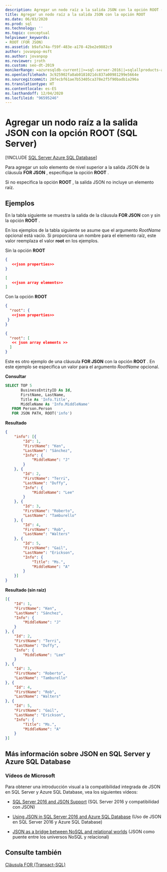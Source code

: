 ```yaml
---
description: Agregar un nodo raíz a la salida JSON con la opción ROOT (SQL Server)
title: Agregar un nodo raíz a la salida JSON con la opción ROOT
ms.date: 06/03/2020
ms.prod: sql
ms.technology: ''
ms.topic: conceptual
helpviewer_keywords:
- ROOT (FOR JSON)
ms.assetid: b9afa74a-f59f-483e-a178-42be2e9882c9
author: jovanpop-msft
ms.author: jovanpop
ms.reviewer: jroth
ms.custom: seo-dt-2019
monikerRange: =azuresqldb-current||>=sql-server-2016||=sqlallproducts-allversions||>=sql-server-linux-2017||=azuresqldb-mi-current
ms.openlocfilehash: 3c925902fa8ab0181021dc837a00981299e5664e
ms.sourcegitcommit: 28fecbf61ae7b53405ca378e2f5f90badb1a296a
ms.translationtype: HT
ms.contentlocale: es-ES
ms.lasthandoff: 12/04/2020
ms.locfileid: "96595246"
---
```

# <a name="add-a-root-node-to-json-output-with-the-root-option-sql-server"></a>Agregar un nodo raíz a la salida JSON con la opción ROOT (SQL Server)
[!INCLUDE [SQL Server Azure SQL Database](../../includes/applies-to-version/sqlserver2016-asdb.md)]

  Para agregar un solo elemento de nivel superior a la salida JSON de la cláusula **FOR JSON** , especifique la opción **ROOT** .  
  
 Si no especifica la opción **ROOT** , la salida JSON no incluye un elemento raíz.  
  
## <a name="examples"></a>Ejemplos  
 En la tabla siguiente se muestra la salida de la cláusula **FOR JSON** con y sin la opción **ROOT** .  
  
 En los ejemplos de la tabla siguiente se asume que el argumento *RootName* opcional está vacío. Si proporciona un nombre para el elemento raíz, este valor reemplaza el valor **root** en los ejemplos.  
  
 Sin la opción **ROOT**  
  
```json  
{  
   <<json properties>>  
}  
```  
  
```json  
[  
   <<json array elements>>  
]  
```  
  
 Con la opción **ROOT**  
  
```json  
{   
  "root": {  
   <<json properties>>  
 }  
}  
```  
  
```json  
{   
  "root": [  
   << json array elements >>  
  ]  
}  
```  
  
 Este es otro ejemplo de una cláusula **FOR JSON** con la opción **ROOT** . En este ejemplo se especifica un valor para el argumento *RootName* opcional.  
  
 **Consultar**  
  
```sql  
SELECT TOP 5   
       BusinessEntityID As Id,  
       FirstName, LastName,  
       Title As 'Info.Title',  
       MiddleName As 'Info.MiddleName'  
   FROM Person.Person  
   FOR JSON PATH, ROOT('info')
```  
  
 **Resultado**  
  
```json  
{
    "info": [{
        "Id": 1,
        "FirstName": "Ken",
        "LastName": "Sánchez",
        "Info": {
            "MiddleName": "J"
        }
    }, {
        "Id": 2,
        "FirstName": "Terri",
        "LastName": "Duffy",
        "Info": {
            "MiddleName": "Lee"
        }
    }, {
        "Id": 3,
        "FirstName": "Roberto",
        "LastName": "Tamburello"
    }, {
        "Id": 4,
        "FirstName": "Rob",
        "LastName": "Walters"
    }, {
        "Id": 5,
        "FirstName": "Gail",
        "LastName": "Erickson",
        "Info": {
            "Title": "Ms.",
            "MiddleName": "A"
        }
    }]
}
```  
  
 **Resultado (sin raíz)**  
  
```json  
[{
    "Id": 1,
    "FirstName": "Ken",
    "LastName": "Sánchez",
    "Info": {
        "MiddleName": "J"
    }
}, {
    "Id": 2,
    "FirstName": "Terri",
    "LastName": "Duffy",
    "Info": {
        "MiddleName": "Lee"
    }
}, {
    "Id": 3,
    "FirstName": "Roberto",
    "LastName": "Tamburello"
}, {
    "Id": 4,
    "FirstName": "Rob",
    "LastName": "Walters"
}, {
    "Id": 5,
    "FirstName": "Gail",
    "LastName": "Erickson",
    "Info": {
        "Title": "Ms.",
        "MiddleName": "A"
    }
}]
```  

## <a name="learn-more-about-json-in-sql-server-and-azure-sql-database"></a>Más información sobre JSON en SQL Server y Azure SQL Database  
  
### <a name="microsoft-videos"></a>Vídeos de Microsoft

Para obtener una introducción visual a la compatibilidad integrada de JSON en SQL Server y Azure SQL Database, vea los siguientes vídeos:

-   [SQL Server 2016 and JSON Support](https://channel9.msdn.com/Shows/Data-Exposed/SQL-Server-2016-and-JSON-Support) (SQL Server 2016 y compatibilidad con JSON)

-   [Using JSON in SQL Server 2016 and Azure SQL Database](https://channel9.msdn.com/Shows/Data-Exposed/Using-JSON-in-SQL-Server-2016-and-Azure-SQL-Database) (Uso de JSON en SQL Server 2016 y Azure SQL Database)

-   [JSON as a bridge between NoSQL and relational worlds](https://channel9.msdn.com/events/DataDriven/SQLServer2016/JSON-as-a-bridge-betwen-NoSQL-and-relational-worlds) (JSON como puente entre los universos NoSQL y relacional)
 
## <a name="see-also"></a>Consulte también  
 [Cláusula FOR &#40;Transact-SQL&#41;](../../t-sql/queries/select-for-clause-transact-sql.md)  
  
  
